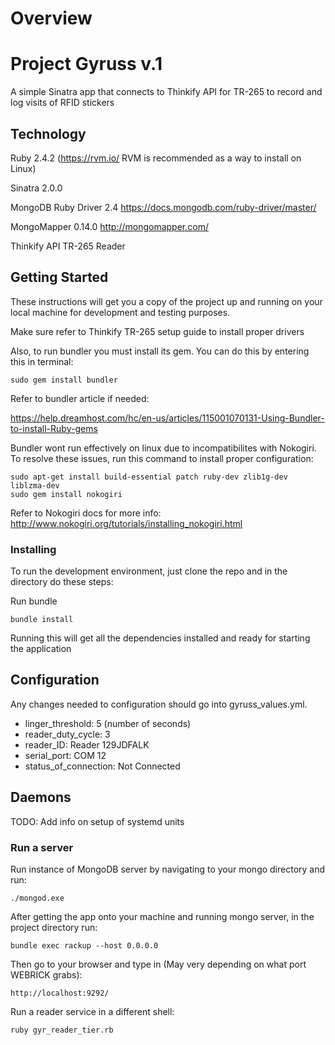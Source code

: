 # Overview

# Project Gyruss v.1

A simple Sinatra app that connects to Thinkify API for TR-265 to record and log visits of RFID stickers

## Technology

Ruby 2.4.2 (https://rvm.io/ RVM is recommended as a way to install on Linux)

Sinatra 2.0.0

MongoDB Ruby Driver 2.4 https://docs.mongodb.com/ruby-driver/master/

MongoMapper 0.14.0 http://mongomapper.com/

Thinkify API TR-265 Reader

## Getting Started

These instructions will get you a copy of the project up and running on your local machine for development and testing purposes.

Make sure refer to Thinkify TR-265 setup guide to install proper drivers 

Also, to run bundler you must install its gem. You can do this by entering this in terminal:

```
sudo gem install bundler
```

Refer to bundler article if needed:

https://help.dreamhost.com/hc/en-us/articles/115001070131-Using-Bundler-to-install-Ruby-gems


Bundler wont run effectively on linux due to incompatibilites with Nokogiri. To resolve these issues, run this command to install proper configuration:

```
sudo apt-get install build-essential patch ruby-dev zlib1g-dev liblzma-dev
sudo gem install nokogiri
```

Refer to Nokogiri docs for more info: http://www.nokogiri.org/tutorials/installing_nokogiri.html

### Installing

To run the development environment, just clone the repo and in the directory do these steps:

Run bundle

```
bundle install
```

Running this will get all the dependencies installed and ready for starting the application

## Configuration

Any changes needed to configuration should go into gyruss_values.yml.

- linger_threshold: 5 (number of seconds)
- reader_duty_cycle: 3
- reader_ID: Reader 129JDFALK
- serial_port: COM 12
- status_of_connection: Not Connected

## Daemons

TODO: Add info on setup of systemd units

### Run a server

Run instance of MongoDB server by navigating to your mongo directory and run:

```
./mongod.exe
```

After getting the app onto your machine and running mongo server, in the project directory run:

```
bundle exec rackup --host 0.0.0.0
```

Then go to your browser and type in (May very depending on what port WEBRICK grabs):

```
http://localhost:9292/ 
```

Run a reader service in a different shell:

```
ruby gyr_reader_tier.rb
```





